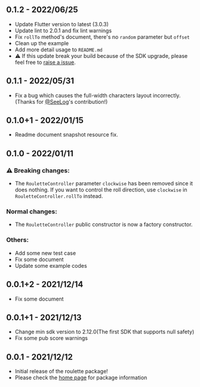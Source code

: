 ## 0.1.2 - 2022/06/25
  * Update Flutter version to latest (3.0.3)
  * Update lint to 2.0.1 and fix lint warnings
  * Fix `rollTo` method's document, there's no `random` parameter but `offset`
  * Clean up the example
  * Add more detail usage to `README.md`
  * ⚠ If this update break your build because of the SDK upgrade, please feel free to [raise a issue](https://github.com/do9core/roulette/issues).

## 0.1.1 - 2022/05/31
  * Fix a bug which causes the full-width characters layout incorrectly. (Thanks for [@SeeLog](https://github.com/SeeLog)'s contribution!)

## 0.1.0+1 - 2022/01/15
  * Readme document snapshot resource fix.

## 0.1.0 - 2022/01/11

### ⚠ Breaking changes:
  * The `RouletteController` parameter `clockwise` has been removed since it does nothing. If you want to control the roll direction, use `clockwise` in `RouletteController.rollTo` instead.

### Normal changes:
  * The `RouletteController` public constructor is now a factory constructor.

### Others:
  * Add some new test case
  * Fix some document
  * Update some example codes

## 0.0.1+2 - 2021/12/14

* Fix some document

## 0.0.1+1 - 2021/12/13

* Change min sdk version to 2.12.0(The first SDK that supports null safety)
* Fix some pub score warnings

## 0.0.1 - 2021/12/12

* Initial release of the roulette package!
* Please check the [home page](https://github.com/do9core/roulette) for package information
